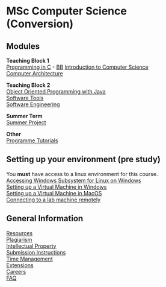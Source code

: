 # MSc Computer Science (Conversion)

## Modules

**Teaching Block 1**  
[Programming in C](https://cs-uob.github.io/PGT/TB1/Programming%20in%20C) - [BB](https://www.ole.bris.ac.uk/webapps/blackboard/content/listContentEditable.jsp?content_id=_5939249_1&course_id=_247624_1)
[Introduction to Computer Science](https://cs-uob.github.io/PGT/TB1/Intro2CS)  
[Computer Architecture](https://cs-uob.github.io/PGT/TB1/Comp-Arch)  

**Teaching Block 2**  
[Object Oriented Programming with Java](https://cs-uob.github.io/PGT/TB2/java)  
[Software Tools](https://cs-uob.github.io/PGT/TB2/Software-Tools)  
[Software Engineering](https://cs-uob.github.io/PGT/TB2/Software-Engineering)

**Summer Term**  
[Summer Project](https://cs-uob.github.io/PGT/Summer/Summer-Project)

**Other**  
[Programme Tutorials](https://cs-uob.github.io/PGT/Programme-Tutorials/Programme-Tutorials)

## Setting up your environment (pre study)  
You **must** have access to a linux environment for this course.  
[Accessing Windows Subsystem for Linux on Windows](https://cs-uob.github.io/PGT/Setup/WSL)  
[Setting up a Virtual Machine in Windows](https://cs-uob.github.io/PGT/Setup/WindowsVM)  
[Setting up a Virtual Machine in MacOS](https://cs-uob.github.io/PGT/Setup/MacVM)  
[Connecting to a lab machine remotely](https://cs-uob.github.io/PGT/Setup/ssh)

## General Information  
[Resources](https://cs-uob.github.io/PGT/General-Info/Resources)  
[Plagiarism](https://cs-uob.github.io/PGT/General-Info/Plagiarism)  
[Intellectual Property](https://cs-uob.github.io/PGT/General-Info/IP)  
[Submission Instructions](https://cs-uob.github.io/PGT/General-Info/Submissions)  
[Time Management](https://cs-uob.github.io/PGT/General-Info/Time-Management)  
[Extensions](https://cs-uob.github.io/PGT/General-Info/Extensions)  
[Careers](https://cs-uob.github.io/PGT/General-Info/Careers)  
[FAQ](https://cs-uob.github.io/PGT/General-Info/FAQ)
